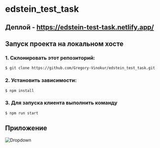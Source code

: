 # edstein_test_task

## Деплой - https://edstein-test-task.netlify.app/

## Запуск проекта на локальном хосте

### 1. Склонировать этот репозиторий:

`$ git clone https://github.com/Gregory-Vinokur/edstein_test_task.git`

### 2. Установить зависимости:

`$ npm install`

### 3. Для запуска клиента выполнить команду

`$ npm run start`

## Приложение

![Dropdown](https://github.com/Gregory-Vinokur/edstein_test_task/assets/98179706/42259873-7961-44eb-ace5-38fc837c69ec)
